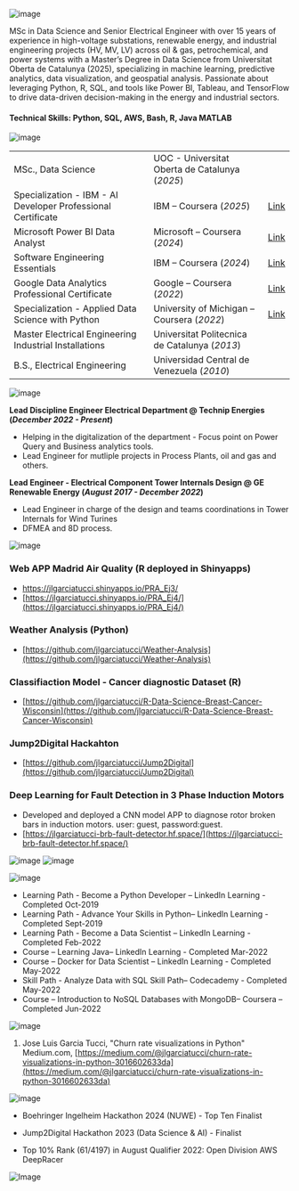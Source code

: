 ![image](https://github.com/user-attachments/assets/9b0fd10d-0bc0-456b-acdb-59991be95058)



MSc in Data Science and Senior Electrical Engineer with over 15 years of experience in high-voltage substations,
renewable energy, and industrial engineering projects (HV, MV, LV) across oil & gas, petrochemical, and power
systems with a Master’s Degree in Data Science from Universitat Oberta de Catalunya (2025), specializing in machine
learning, predictive analytics, data visualization, and geospatial analysis. Passionate about leveraging Python,
R, SQL, and tools like Power BI, Tableau, and TensorFlow to drive data-driven decision-making in the energy and
industrial sectors.


#### Technical Skills: Python, SQL, AWS, Bash, R, Java MATLAB

![image](https://github.com/user-attachments/assets/e507d485-73e0-4ee4-8902-76d760521f7e)


|                |             |      |
|----------------|-------------|------|
|MSc., Data Science	| UOC - Universitat Oberta de Catalunya (_2025_) |   
|Specialization - IBM - AI Developer Professional Certificate | IBM – Coursera (_2025_) | [Link](https://www.coursera.org/account/accomplishments/specialization/certificate/83MI1OG8MNMA)		
|Microsoft Power BI Data Analyst | Microsoft – Coursera (_2024_) | [Link](https://coursera.org/share/bb85e5088132d0fe4cd5c154541fb4c0)
|Software Engineering Essentials | IBM – Coursera (_2024_) | [Link](https://www.credly.com/badges/37db5758-c53a-4293-89b1-5eb3663a7030/linked_in_profile)
|Google Data Analytics Professional Certificate | Google – Coursera (_2022_) | [Link](https://coursera.org/share/7042f23315e39f1451bde4af8e491458)
|Specialization - Applied Data Science with Python | University of Michigan – Coursera (_2022_) | [Link](https://coursera.org/share/e7222b61ba5764d05d19a9ac90e57981)									       		
|Master Electrical Engineering Industrial Installations	| Universitat Politecnica de Catalunya (_2013_) |      			        		
|B.S., Electrical Engineering | Universidad Central de Venezuela (_2010_) |     

![image](https://github.com/user-attachments/assets/760f7ff3-d7cc-47de-bd66-7e245c038f6b)

**Lead Discipline Engineer Electrical Department @ Technip Energies (_December 2022 - Present_)**
- Helping in the digitalization of the department - Focus point on Power Query and Business analytics tools.
- Lead Engineer for mutliple projects in Process Plants, oil and gas and others.

**Lead Engineer - Electrical Component Tower Internals Design @ GE Renewable Energy (_August 2017 - December 2022_)**
- Lead Engineer in charge of the design and teams coordinations in Tower Internals for Wind Turines
- DFMEA and 8D process.

![image](https://github.com/user-attachments/assets/5550c180-4c3c-4150-9d3a-8450c9061398)

### Web APP Madrid Air Quality (R deployed in Shinyapps)
- <a href="https://jlgarciatucci.shinyapps.io/PRA_Ej3"> https://jlgarciatucci.shinyapps.io/PRA_Ej3/
- [https://jlgarciatucci.shinyapps.io/PRA_Ej4/](https://jlgarciatucci.shinyapps.io/PRA_Ej4/)

### Weather Analysis (Python)
- [https://github.com/jlgarciatucci/Weather-Analysis](https://github.com/jlgarciatucci/Weather-Analysis)

### Classifiaction Model - Cancer diagnostic Dataset (R)
- [https://github.com/jlgarciatucci/R-Data-Science-Breast-Cancer-Wisconsin](https://github.com/jlgarciatucci/R-Data-Science-Breast-Cancer-Wisconsin)

### Jump2Digital Hackahton 
- [https://github.com/jlgarciatucci/Jump2Digital](https://github.com/jlgarciatucci/Jump2Digital)

### Deep Learning for Fault Detection in 3 Phase Induction Motors  
- Developed and deployed a CNN model APP to diagnose rotor broken bars in induction motors. user: guest, password:guest.
- [https://jlgarciatucci-brb-fault-detector.hf.space/](https://jlgarciatucci-brb-fault-detector.hf.space/)
  

![image](https://github.com/user-attachments/assets/6bcbf6b5-71c9-404a-a8ba-b6e53f434f44)
![image](https://github.com/user-attachments/assets/fc37b96d-f7ea-449c-ba89-98f23c05b700)

![image](https://github.com/user-attachments/assets/4fc5f345-84f3-47f1-b8ee-6d64fad41cec)

- Learning Path - Become a Python Developer – LinkedIn Learning - Completed Oct-2019
- Learning Path - Advance Your Skills in Python– LinkedIn Learning - Completed Sept-2019
- Learning Path - Become a Data Scientist – LinkedIn Learning - Completed Feb-2022
- Course – Learning Java– LinkedIn Learning - Completed Mar-2022
- Course – Docker for Data Scientist – LinkedIn Learning - Completed May-2022
- Skill Path - Analyze Data with SQL Skill Path– Codecademy - Completed May-2022
- Course – Introduction to NoSQL Databases with MongoDB– Coursera – Completed Jun-2022

![image](https://github.com/user-attachments/assets/d1cc08fe-f535-4741-8f72-69784c165a6f)

1. Jose Luis Garcia Tucci, "Churn rate visualizations in Python" Medium.com, [https://medium.com/@jlgarciatucci/churn-rate-visualizations-in-python-3016602633da](https://medium.com/@jlgarciatucci/churn-rate-visualizations-in-python-3016602633da)

![image](https://github.com/user-attachments/assets/204ae525-d9ee-4640-97c1-b84823327ab9)

- Boehringer Ingelheim Hackathon 2024 (NUWE) - Top Ten Finalist
- Jump2Digital Hackathon 2023 (Data Science & AI) - Finalist
- Top 10% Rank (61/4197) in August Qualifier 2022: Open Division AWS DeepRacer

  <?php include 'img/index.php';?>







![Image](https://profile-counter.glitch.me/jlgarciatucci/count.svg)

